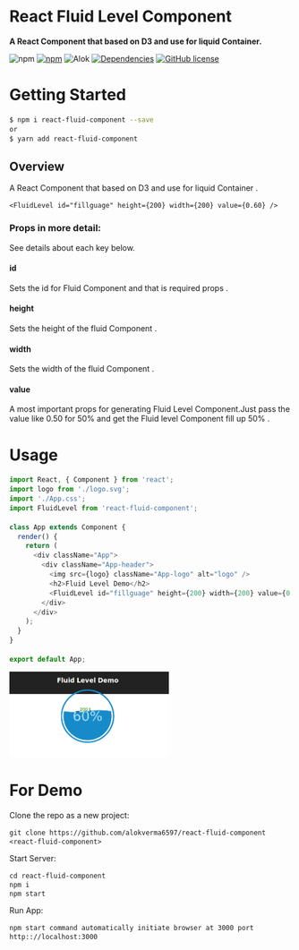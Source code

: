 
# React Fluid Level Component
**A React Component that based on D3 and use for liquid Container.**

![npm](https://img.shields.io/npm/v/react-native-material-ui.svg)
[![npm](https://img.shields.io/npm/dm/react-native-material-ui.svg)](https://img.shields.io/npm/dm/react-native-material-ui.svg)
![Alok](https://img.shields.io/badge/byALoK-reactComponent-blue.svg)
[![Dependencies](https://david-dm.org/xotahal/react-native-material-ui.svg)](https://david-dm.org/xotahal/react-native-material-ui.svg)
[![GitHub license](https://img.shields.io/badge/license-MIT-blue.svg)](https://raw.githubusercontent.com/xotahal/react-native-material-ui/master/LICENSE)


# Getting Started
```bash
$ npm i react-fluid-component --save
or
$ yarn add react-fluid-component
```

Overview
--------
A React Component that based on D3 and use for liquid Container .

```
<FluidLevel id="fillguage" height={200} width={200} value={0.60} />

```
### Props in more detail:

 See details about each key below.

#### id

Sets the id for Fluid Component and that is required props .


#### height

 Sets the height of the fluid Component .


#### width

  Sets the width of the fluid Component .

#### value

  A most important props for generating Fluid Level Component.Just pass the value like 0.50 for 50% and get the Fluid level Component fill up 50% .


# Usage


```js
import React, { Component } from 'react';
import logo from './logo.svg';
import './App.css';
import FluidLevel from 'react-fluid-component';

class App extends Component {
  render() {
    return (
      <div className="App">
        <div className="App-header">
          <img src={logo} className="App-logo" alt="logo" />
          <h2>Fluid Level Demo</h2>
          <FluidLevel id="fillguage" height={200} width={200} value={0.60} />
        </div>
      </div>
    );
  }
}

export default App;
```

<img src="https://raw.githubusercontent.com/alokverma6597/react-fluid-component/master/resources/FluidLevelDemo.png" width="285">

# For Demo

Clone the repo as a new project:

```
git clone https://github.com/alokverma6597/react-fluid-component <react-fluid-component>
```
Start Server:

```
cd react-fluid-component
npm i
npm start
```
Run App:

```
npm start command automatically initiate browser at 3000 port
http:://localhost:3000
```
